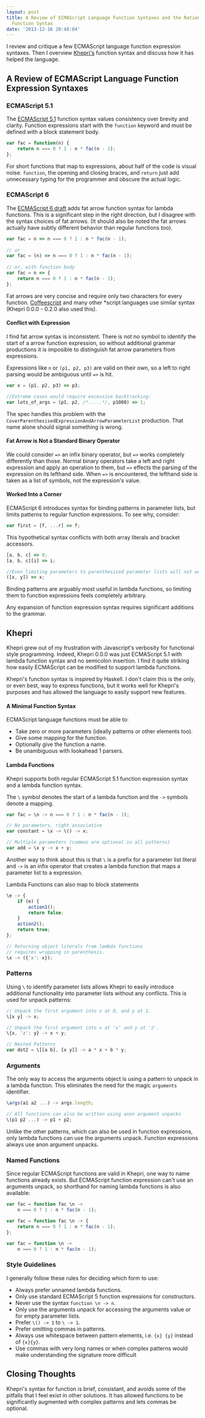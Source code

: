 ```yaml
---
layout: post
title: A Review of ECMAScript Language Function Syntaxes and the Rational Behind Khepri's
  Function Syntax
date: '2013-12-16 20:48:04'
---
```

I review and critique a few ECMAScript language function expression syntaxes. Then I overview [Khepri's][khepri] function syntax and discuss how it has helped the language. 

## A Review of ECMAScript Language Function Expression Syntaxes

### ECMAScript 5.1
The [ECMAScript 5.1][ecmascript51] function syntax values consistency over brevity and clarity. Function expressions start with the `function` keyword and must be defined with a block statement body.

```js
var fac = function(n) {
    return n === 0 ? 1 : n * fac(n - 1);
};
```

For short functions that map to expressions, about half of the code is visual noise. `function`, the opening and closing braces, and `return` just add unnecessary typing for the programmer and obscure the actual logic.

### ECMAScript 6
The [ECMAScript 6 draft][ecmascript6draft] adds fat arrow function syntax for lambda functions. This is a significant step in the right direction, but I disagree with the syntax choices of fat arrows. (It should also be noted the fat arrows actually have subtly different behavior than regular functions too).

```js
var fac = n => n === 0 ? 1 : n * fac(n - 1);
    
// or
var fac = (n) => n === 0 ? 1 : n * fac(n - 1);
    
// or, with function body
var fac = n => {
    return n === 0 ? 1 : n * fac(n - 1);
};
```

Fat arrows are very concise and require only two characters for every function. [Coffeescript][coffeescript] and many other *script languages use similar syntax (Khepri 0.0.0 - 0.2.0 also used this). 

#### Conflict with Expression 
I find fat arrow syntax is inconsistent. There is not no symbol to identify the start of a arrow function expression, so without additional grammar productions it is imposible to distinguish fat arrow parameters from expressions.

Expressions like `n` or `(p1, p2, p3)` are valid on their own, so a left to right parsing would be ambiguous until `=>` is hit.

```js
var x = (p1, p2, p3) => p3;

//Extreme cases would require excessive backtracking:
var lots_of_args = (p1, p2, /*.....*/, p1000) => 1;
```

The spec handles this problem with the `CoverParenthesisedExpressionAndArrowParameterList` production. That name alone should signal something is wrong.

#### Fat Arrow is Not a Standard Binary Operator
We could consider `=>` an infix binary operator, but `=>` works completely differently than those. Normal binary operators take a left and right expression and apply an operation to them, but `=>` effects the parsing of the expression on its lefthand side. When `=>` is encountered, the lefthand side is taken as a list of symbols, not the expression's value.

#### Worked Into a Corner
ECMAScript 6 introduces syntax for binding patterns in parameter lists, but limits patterns to regular function expressions. To see why, consider:

```js
var first = [f, ...r] => f;
```

This hypothetical syntax conflicts with both array literals and bracket accessors.

```js
[a, b, c] => 0;
[a, b, c][i] => i;

//Even limiting parameters to parenthesized parameter lists will not work.
([x, y]) => x;
```

Binding patterns are arguably most useful in lambda functions, so limiting them to function expressions feels completely arbitrary.

Any expansion of function expression syntax requires significant additions to the grammar.

## Khepri
Khepri grew out of my frustration with Javascript's verbosity for functional style programming. Indeed, Khepri 0.0.0 was just ECMAScript 5.1 with lambda function syntax and no semicolon insertion. I find it quite striking how easily ECMAScript can be modified to support lambda functions.

Khepri's function syntax is inspired by Haskell. I don't claim this is the only, or even best, way to express functions, but it works well for Khepri's purposes and has allowed the language to easily support new features.

#### A Minimal Function Syntax
ECMAScript language functions must be able to:

* Take zero or more parameters (ideally patterns or other elements too).
* Give some mapping for the function.
* Optionally give the function a name.
* Be unambiguous with lookahead 1 parsers.

#### Lambda Functions
Khepri supports both regular ECMAScript 5.1 function expression syntax and a lambda function syntax. 

The `\` symbol denotes the start of a lambda function and the `->` symbols denote a mapping. 

```js
var fac = \n -> n === 0 ? 1 : n * fac(n - 1);

// No parameters, right associative
var constant = \x -> \() -> x;

// Multiple parameters (commas are optional in all patterns)
var add = \x y -> x + y;
```

Another way to think about this is that `\` is a prefix for a parameter list literal and `->` is an infix operator that creates a lambda function that maps a parameter list to a expression.

Lambda Functions can also map to block statements

```js
\e -> {
    if (e) {
        action1();
        return false;
    }
    action2();
    return true;
};

// Returning object literals from lambda functions
// requires wrapping in parenthesis.
\x -> ({'x': x});
```

### Patterns
Using `\` to identify parameter lists allows Khepri to easily introduce additional functionality into parameter lists without any conflicts. This is used for unpack patterns:

```js
// Unpack the first argument into x at 0, and y at 1.
\[x y] -> x;

// Unpack the first argument into x at 'x' and y at 'z'.
\{x, 'z': y} -> x + y;

// Nested Patterns
var dot2 = \[[a b], [x y]] -> a * x + b * y;
```

### Arguments
The only way to access the arguments object is using a pattern to unpack in a lambda function. This eliminates the need for the magic `arguments` identifier.

```js
\args(a1 a2 ...) -> args.length;

// All functions can also be written using anon argument unpacks
\(p1 p2 ...) -> p1 + p2;
```

Unlike the other patterns, which can also be used in function expressions, only lambda functions can use the arguments unpack. Function expressions always use anon argument unpacks.

### Named Functions 
Since regular ECMAScript functions are valid in Khepri, one way to name functions already exists. But ECMAScript function expression can't use an arguments unpack, so shorthand for naming lambda functions is also available:

```js
var fac = function fac \n ->
    n === 0 ? 1 : n * fac(n - 1);

var fac = function fac \n -> {
    return n === 0 ? 1 : n * fac(n - 1);
};

var fac = function \n ->
    n === 0 ? 1 : n * fac(n - 1);
```

### Style Guidelines
I generally follow these rules for deciding which form to use:

* Always prefer unnamed lambda functions.
* Only use standard ECMAScript 5 function expressions for constructors.
* Never use the syntax `function \n -> n`.
* Only use the arguments unpack for accessing the arguments value or for empty parameter lists.
* Prefer `\() -> 1` to `\ -> 1`.
* Prefer omitting commas in patterns.
* Always use whitespace between pattern elements, i.e. `{x} {y}` instead of `{x}{y}`.
* Use commas with very long names or when complex patterns would make understanding the signature more difficult


## Closing Thoughts
Khepri's syntax for function is brief, consistant, and avoids some of the pitfalls that I feel exist in other solutions. It has allowed functions to be significantly augmented with complex patterns and lets commas be optional. 


[khepri]: https://github.com/mattbierner/khepri
[ecmascript51]: http://www.ecma-international.org/ecma-262/5.1/
[ecmascript6draft]:https://people.mozilla.org/~jorendorff/es6-draft.html
[Coffeescript]: http://coffeescript.org/#literals